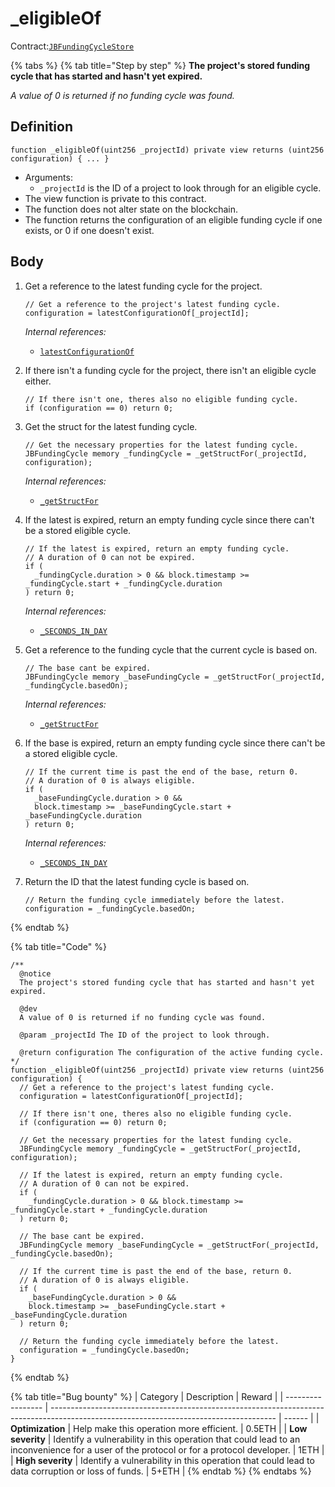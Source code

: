 # \_eligibleOf

Contract:[`JBFundingCycleStore`](../)​

{% tabs %}
{% tab title="Step by step" %}
**The project's stored funding cycle that has started and hasn't yet expired.**

_A value of 0 is returned if no funding cycle was found._

## Definition

```solidity
function _eligibleOf(uint256 _projectId) private view returns (uint256 configuration) { ... } 
```

* Arguments:
  * `_projectId` is the ID of a project to look through for an eligible cycle.
* The view function is private to this contract.
* The function does not alter state on the blockchain.
* The function returns the configuration of an eligible funding cycle if one exists, or 0 if one doesn't exist.

## Body

1.  Get a reference to the latest funding cycle for the project.

    ```solidity
    // Get a reference to the project's latest funding cycle.
    configuration = latestConfigurationOf[_projectId];
    ```

    _Internal references:_

    * [`latestConfigurationOf`](../properties/latestconfigurationof.md)
2.  If there isn't a funding cycle for the project, there isn't an eligible cycle either.

    ```solidity
    // If there isn't one, theres also no eligible funding cycle.
    if (configuration == 0) return 0;
    ```
3.  Get the struct for the latest funding cycle.

    ```solidity
    // Get the necessary properties for the latest funding cycle.
    JBFundingCycle memory _fundingCycle = _getStructFor(_projectId, configuration);
    ```

    _Internal references:_

    * [`_getStructFor`](\_getstructfor.md)
4.  If the latest is expired, return an empty funding cycle since there can't be a stored eligible cycle.

    ```solidity
    // If the latest is expired, return an empty funding cycle.
    // A duration of 0 can not be expired.
    if (
      _fundingCycle.duration > 0 && block.timestamp >= _fundingCycle.start + _fundingCycle.duration
    ) return 0;
    ```

    _Internal references:_

    * [`_SECONDS_IN_DAY`](../properties/\_seconds\_in\_day.md)
5.  Get a reference to the funding cycle that the current cycle is based on.

    ```solidity
    // The base cant be expired.
    JBFundingCycle memory _baseFundingCycle = _getStructFor(_projectId, _fundingCycle.basedOn);
    ```

    _Internal references:_

    * [`_getStructFor`](\_getstructfor.md)
6.  If the base is expired, return an empty funding cycle since there can't be a stored eligible cycle.

    ```solidity
    // If the current time is past the end of the base, return 0.
    // A duration of 0 is always eligible.
    if (
      _baseFundingCycle.duration > 0 &&
      block.timestamp >= _baseFundingCycle.start + _baseFundingCycle.duration
    ) return 0;
    ```

    _Internal references:_

    * [`_SECONDS_IN_DAY`](../properties/\_seconds\_in\_day.md)
7.  Return the ID that the latest funding cycle is based on.

    ```solidity
    // Return the funding cycle immediately before the latest.
    configuration = _fundingCycle.basedOn;
    ```
{% endtab %}

{% tab title="Code" %}
```solidity
/**
  @notice 
  The project's stored funding cycle that has started and hasn't yet expired.
  
  @dev
  A value of 0 is returned if no funding cycle was found.

  @param _projectId The ID of the project to look through.

  @return configuration The configuration of the active funding cycle.
*/
function _eligibleOf(uint256 _projectId) private view returns (uint256 configuration) {
  // Get a reference to the project's latest funding cycle.
  configuration = latestConfigurationOf[_projectId];

  // If there isn't one, theres also no eligible funding cycle.
  if (configuration == 0) return 0;

  // Get the necessary properties for the latest funding cycle.
  JBFundingCycle memory _fundingCycle = _getStructFor(_projectId, configuration);

  // If the latest is expired, return an empty funding cycle.
  // A duration of 0 can not be expired.
  if (
    _fundingCycle.duration > 0 && block.timestamp >= _fundingCycle.start + _fundingCycle.duration
  ) return 0;

  // The base cant be expired.
  JBFundingCycle memory _baseFundingCycle = _getStructFor(_projectId, _fundingCycle.basedOn);

  // If the current time is past the end of the base, return 0.
  // A duration of 0 is always eligible.
  if (
    _baseFundingCycle.duration > 0 &&
    block.timestamp >= _baseFundingCycle.start + _baseFundingCycle.duration
  ) return 0;

  // Return the funding cycle immediately before the latest.
  configuration = _fundingCycle.basedOn;
}
```
{% endtab %}

{% tab title="Bug bounty" %}
| Category          | Description                                                                                                                            | Reward |
| ----------------- | -------------------------------------------------------------------------------------------------------------------------------------- | ------ |
| **Optimization**  | Help make this operation more efficient.                                                                                               | 0.5ETH |
| **Low severity**  | Identify a vulnerability in this operation that could lead to an inconvenience for a user of the protocol or for a protocol developer. | 1ETH   |
| **High severity** | Identify a vulnerability in this operation that could lead to data corruption or loss of funds.                                        | 5+ETH  |
{% endtab %}
{% endtabs %}
